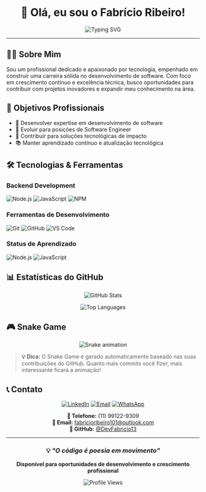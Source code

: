 <div align="center">

# 👋 Olá, eu sou o Fabrício Ribeiro!

![Typing SVG](https://readme-typing-svg.herokuapp.com?font=Fira+Code&pause=1000&color=00D4FF&center=true&vCenter=true&width=435&lines=Desenvolvedor+em+Formação;Node.js+Enthusiast;Software+Engineer+Aspirant)

</div>

---

## 👨‍💻 Sobre Mim

Sou um profissional dedicado e apaixonado por tecnologia, empenhado em construir uma carreira sólida no desenvolvimento de software. Com foco em crescimento contínuo e excelência técnica, busco oportunidades para contribuir com projetos inovadores e expandir meu conhecimento na área.

## 🎯 Objetivos Profissionais

- 🚀 Desenvolver expertise em desenvolvimento de software
- 💼 Evoluir para posições de Software Engineer  
- 🌟 Contribuir para soluções tecnológicas de impacto
- 📚 Manter aprendizado contínuo e atualização tecnológica

## 🛠️ Tecnologias & Ferramentas

### Backend Development
![Node.js](https://img.shields.io/badge/Node.js-43853D?style=for-the-badge&logo=node.js&logoColor=white)
![JavaScript](https://img.shields.io/badge/JavaScript-F7DF1E?style=for-the-badge&logo=javascript&logoColor=black)
![NPM](https://img.shields.io/badge/NPM-CB3837?style=for-the-badge&logo=npm&logoColor=white)

### Ferramentas de Desenvolvimento
![Git](https://img.shields.io/badge/Git-F05032?style=for-the-badge&logo=git&logoColor=white)
![GitHub](https://img.shields.io/badge/GitHub-100000?style=for-the-badge&logo=github&logoColor=white)
![VS Code](https://img.shields.io/badge/VS_Code-0078D4?style=for-the-badge&logo=visual%20studio%20code&logoColor=white)

### Status de Aprendizado
![Node.js](https://img.shields.io/badge/Node.js-Em%20Especialização-yellow?style=for-the-badge&logo=node.js&logoColor=white)
![JavaScript](https://img.shields.io/badge/JavaScript-Intermediário-yellow?style=for-the-badge&logo=javascript&logoColor=black)

## 📊 Estatísticas do GitHub

<div align="center">

![GitHub Stats](https://github-readme-stats.vercel.app/api?username=DevFabricio13&show_icons=true&theme=dark&hide_border=true&count_private=true)

![Top Languages](https://github-readme-stats.vercel.app/api/top-langs/?username=DevFabricio13&layout=compact&theme=dark&hide_border=true)

</div>

## 🎮 Snake Game

<div align="center">

![Snake animation](https://github.com/DevFabricio13/DevFabricio13/blob/output/github-contribution-grid-snake.svg)

</div>

> **💡 Dica:** O Snake Game é gerado automaticamente baseado nas suas contribuições do GitHub. Quanto mais commits você fizer, mais interessante ficará a animação!

## 📞 Contato

<div align="center">

[![LinkedIn](https://img.shields.io/badge/LinkedIn-0077B5?style=for-the-badge&logo=linkedin&logoColor=white)](https://linkedin.com/in/fabricio-ribeiro)
[![Email](https://img.shields.io/badge/Email-D14836?style=for-the-badge&logo=gmail&logoColor=white)](mailto:fabricioribeiro101@outlook.com)
[![WhatsApp](https://img.shields.io/badge/WhatsApp-25D366?style=for-the-badge&logo=whatsapp&logoColor=white)](https://wa.me/5511991229309)

**📱 Telefone:** (11) 99122-9309  
**📧 Email:** fabricioribeiro101@outlook.com  
**🐙 GitHub:** [@DevFabricio13](https://github.com/DevFabricio13)

</div>

---

<div align="center">

### 💡 *"O código é poesia em movimento"*

**Disponível para oportunidades de desenvolvimento e crescimento profissional**

![Profile Views](https://komarev.com/ghpvc/?username=DevFabricio13&style=for-the-badge&color=blue)

</div>

